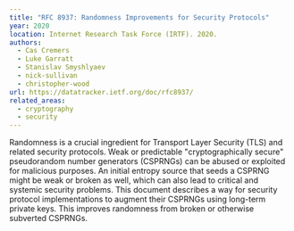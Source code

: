 ```yaml
---
title: "RFC 8937: Randomness Improvements for Security Protocols"
year: 2020
location: Internet Research Task Force (IRTF). 2020.
authors:
  - Cas Cremers
  - Luke Garratt
  - Stanislav Smyshlyaev
  - nick-sullivan
  - christopher-wood
url: https://datatracker.ietf.org/doc/rfc8937/
related_areas:
  - cryptography
  - security
---
```


Randomness is a crucial ingredient for Transport Layer Security (TLS) and related security protocols.  Weak or predictable "cryptographically secure" pseudorandom number generators (CSPRNGs) can be abused or exploited for malicious purposes.  An initial entropy source that seeds a CSPRNG might be weak or broken as well, which can also lead to critical and systemic security problems.  This document describes a way for security protocol implementations to augment their CSPRNGs using long-term private keys.  This improves randomness from broken or otherwise subverted CSPRNGs.

